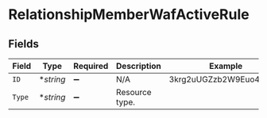 # RelationshipMemberWafActiveRule


## Fields

| Field                  | Type                   | Required               | Description            | Example                |
| ---------------------- | ---------------------- | ---------------------- | ---------------------- | ---------------------- |
| `ID`                   | **string*              | :heavy_minus_sign:     | N/A                    | 3krg2uUGZzb2W9Euo4moOR |
| `Type`                 | **string*              | :heavy_minus_sign:     | Resource type.         |                        |